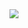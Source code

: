 <img src = "https://res.cloudinary.com/practicaldev/image/fetch/s--MCEcEwVN--/c_imagga_scale,f_auto,fl_progressive,h_900,q_auto,w_1600/https://dev-to-uploads.s3.amazonaws.com/i/s1i3j6powyg7tclhwj5x.jpg">
